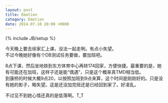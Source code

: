 ```yaml
---
layout: post
title: Emotion 
category: Emotion 
date: 2014.07.10 20:00 +0800 
---
```

{% include JB/setup %}

今天晚上要去徐家汇上课，没法一起走咧。有点小失望。<br>
不过今晚她好像有个DB测试任务要做，要加班吧。

8点下课，然后坐地铁到东方体育中心再转174回家，方便快捷。最重要的是，她有可能还在加班，这样子还是能“偶遇”，只是这个概率真TMD相当低。<br>
到康桥的时候大概9点20，以按照加班到9点来算，这个时间是刚刚好的。只是没有她的影子，略失望。这是还没加完班还是已经回到家了。好凌乱。

不过见不到她心情还真的是低落啊。T_T